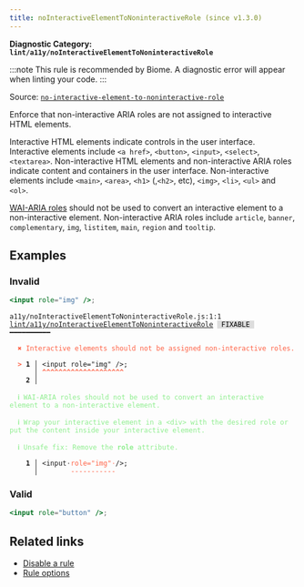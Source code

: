 ```yaml
---
title: noInteractiveElementToNoninteractiveRole (since v1.3.0)
---
```


**Diagnostic Category: `lint/a11y/noInteractiveElementToNoninteractiveRole`**

:::note
This rule is recommended by Biome. A diagnostic error will appear when linting your code.
:::

Source: <a href="https://github.com/jsx-eslint/eslint-plugin-jsx-a11y/blob/main/docs/rules/no-interactive-element-to-noninteractive-role.md" target="_blank"><code>no-interactive-element-to-noninteractive-role</code></a>

Enforce that non-interactive ARIA roles are not assigned to interactive HTML elements.

Interactive HTML elements indicate controls in the user interface.
Interactive elements include `<a href>`, `<button>`, `<input>`, `<select>`, `<textarea>`.
Non-interactive HTML elements and non-interactive ARIA roles indicate content and containers in the user interface.
Non-interactive elements include `<main>`, `<area>`, `<h1>` (,`<h2>`, etc), `<img>`, `<li>`, `<ul>` and `<ol>`.

[WAI-ARIA roles](https://www.w3.org/TR/wai-aria-1.1/#usage_intro) should not be used to convert an interactive element to a non-interactive element.
Non-interactive ARIA roles include `article`, `banner`, `complementary`, `img`, `listitem`, `main`, `region` and `tooltip`.

## Examples

### Invalid

```jsx
<input role="img" />;
```

<pre class="language-text"><code class="language-text">a11y/noInteractiveElementToNoninteractiveRole.js:1:1 <a href="https://biomejs.dev/linter/rules/no-interactive-element-to-noninteractive-role">lint/a11y/noInteractiveElementToNoninteractiveRole</a> <span style="color: #000; background-color: #ddd;"> FIXABLE </span> ━━━━━━━━━━

<strong><span style="color: Tomato;">  </span></strong><strong><span style="color: Tomato;">✖</span></strong> <span style="color: Tomato;">Interactive elements should not be assigned non-interactive roles.</span>
  
<strong><span style="color: Tomato;">  </span></strong><strong><span style="color: Tomato;">&gt;</span></strong> <strong>1 │ </strong>&lt;input role=&quot;img&quot; /&gt;;
   <strong>   │ </strong><strong><span style="color: Tomato;">^</span></strong><strong><span style="color: Tomato;">^</span></strong><strong><span style="color: Tomato;">^</span></strong><strong><span style="color: Tomato;">^</span></strong><strong><span style="color: Tomato;">^</span></strong><strong><span style="color: Tomato;">^</span></strong><strong><span style="color: Tomato;">^</span></strong><strong><span style="color: Tomato;">^</span></strong><strong><span style="color: Tomato;">^</span></strong><strong><span style="color: Tomato;">^</span></strong><strong><span style="color: Tomato;">^</span></strong><strong><span style="color: Tomato;">^</span></strong><strong><span style="color: Tomato;">^</span></strong><strong><span style="color: Tomato;">^</span></strong><strong><span style="color: Tomato;">^</span></strong><strong><span style="color: Tomato;">^</span></strong><strong><span style="color: Tomato;">^</span></strong><strong><span style="color: Tomato;">^</span></strong><strong><span style="color: Tomato;">^</span></strong><strong><span style="color: Tomato;">^</span></strong>
    <strong>2 │ </strong>
  
<strong><span style="color: lightgreen;">  </span></strong><strong><span style="color: lightgreen;">ℹ</span></strong> <span style="color: lightgreen;">WAI-ARIA roles should not be used to convert an interactive element to a non-interactive element.</span>
  
<strong><span style="color: lightgreen;">  </span></strong><strong><span style="color: lightgreen;">ℹ</span></strong> <span style="color: lightgreen;">Wrap your interactive element in a &lt;div&gt; with the desired role or put the content inside your interactive element.</span>
  
<strong><span style="color: lightgreen;">  </span></strong><strong><span style="color: lightgreen;">ℹ</span></strong> <span style="color: lightgreen;">Unsafe fix</span><span style="color: lightgreen;">: </span><span style="color: lightgreen;">Remove the </span><span style="color: lightgreen;"><strong>role</strong></span><span style="color: lightgreen;"> attribute.</span>
  
<strong>  </strong><strong>  1 │ </strong>&lt;input<span style="opacity: 0.8;">·</span><span style="color: Tomato;">r</span><span style="color: Tomato;">o</span><span style="color: Tomato;">l</span><span style="color: Tomato;">e</span><span style="color: Tomato;">=</span><span style="color: Tomato;">&quot;</span><span style="color: Tomato;">i</span><span style="color: Tomato;">m</span><span style="color: Tomato;">g</span><span style="color: Tomato;">&quot;</span><span style="opacity: 0.8;"><span style="color: Tomato;">·</span></span>/&gt;;
<strong>  </strong><strong>    │ </strong>       <span style="color: Tomato;">-</span><span style="color: Tomato;">-</span><span style="color: Tomato;">-</span><span style="color: Tomato;">-</span><span style="color: Tomato;">-</span><span style="color: Tomato;">-</span><span style="color: Tomato;">-</span><span style="color: Tomato;">-</span><span style="color: Tomato;">-</span><span style="color: Tomato;">-</span><span style="color: Tomato;">-</span>   
</code></pre>

### Valid

```jsx
<input role="button" />;
```

## Related links

- [Disable a rule](/linter/#disable-a-lint-rule)
- [Rule options](/linter/#rule-options)
